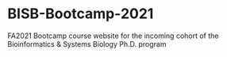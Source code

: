 # BISB-Bootcamp-2021
FA2021 Bootcamp course website for the incoming cohort of the Bioinformatics &amp; Systems Biology Ph.D. program
